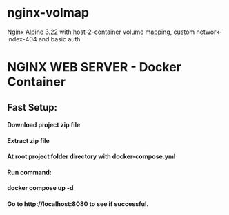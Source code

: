 # nginx-volmap
Nginx Alpine 3.22 with host-2-container volume mapping, custom network-index-404 and basic auth

# NGINX WEB SERVER - Docker Container

## Fast Setup:
#### Download project zip file
#### Extract zip file
#### At root project folder directory with docker-compose.yml
#### Run command:
#### docker compose up -d
#### Go to http://localhost:8080 to see if successful.

